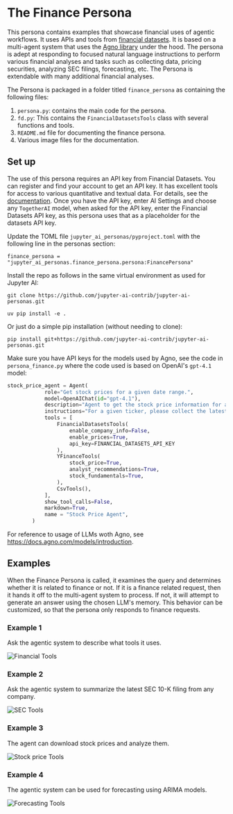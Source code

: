 # The Finance Persona

This persona contains examples that showcase financial uses of agentic workflows. It uses APIs and tools from [financial datasets](https://www.financialdatasets.ai). It is based on a multi-agent system that uses the [Agno library](https://github.com/agno-agi/agno) under the hood. The persona is adept at responding to focused natural language instructions to perform various financial analyses and tasks such as collecting data, pricing securities, analyzing SEC filings, forecasting, etc. The Persona is extendable with many additional financial analyses.  

The Persona is packaged in a folder titled `finance_persona` as containing the following files:

1. `persona.py`: contains the main code for the persona. 
2. `fd.py`: This contains the `FinancialDatasetsTools` class with several functions and tools.
3. `README.md` file for documenting the finance persona. 
4. Various image files for the documentation.

## Set up

The use of this persona requires an API key from Financial Datasets. You can register and find your account to get an API key. It has excellent tools for access to various quantitative and textual data. For details, see the [documentation](https://docs.financialdatasets.ai/introduction). Once you have the API key, enter AI Settings and choose any `TogetherAI` model, when asked for the API key, enter the Financial Datasets API key, as this persona uses that as a placeholder for the datasets API key. 

Update the TOML file `jupyter_ai_personas/pyproject.toml` with the following line in the personas section:

```
finance_persona = "jupyter_ai_personas.finance_persona.persona:FinancePersona"
```

Install the repo as follows in the same virtual environment as used for Jupyter AI:
```
git clone https://github.com/jupyter-ai-contrib/jupyter-ai-personas.git
```

```
uv pip install -e .
```

Or just do a simple pip installation (without needing to clone):
```
pip install git+https://github.com/jupyter-ai-contrib/jupyter-ai-personas.git
```

Make sure you have API keys for the models used by Agno, see the code in `persona_finance.py` where the code used is based on OpenAI's `gpt-4.1` model:
```py
stock_price_agent = Agent(
            role="Get stock prices for a given date range.",
            model=OpenAIChat(id="gpt-4.1"),
            description="Agent to get the stock price information for a ticker.",
            instructions="For a given ticker, please collect the latest stock prices for the date range provided.",
            tools = [
                FinancialDatasetsTools(
                    enable_company_info=False, 
                    enable_prices=True, 
                    api_key=FINANCIAL_DATASETS_API_KEY
                ),
                YFinanceTools(
                    stock_price=True, 
                    analyst_recommendations=True, 
                    stock_fundamentals=True,
                ),
                CsvTools(),
            ],
            show_tool_calls=False,
            markdown=True,
            name = "Stock Price Agent",
        )
```

For reference to usage of LLMs woth Agno, see https://docs.agno.com/models/introduction. 


## Examples

When the Finance Persona is called, it examines the query and determines whether it is related to finance or not. If it is a finance related request, then it hands it off to the multi-agent system to process. If not, it will attempt to generate an answer using the chosen LLM's memory. This behavior can be customized, so that the persona only responds to finance requests.

### Example 1

Ask the agentic system to describe what tools it uses. 

![Financial Tools](images/financial_tools.png)

### Example 2

Ask the agentic system to summarize the latest SEC 10-K filing from any company. 

![SEC Tools](images/sec_10k.png)

### Example 3

The agent can download stock prices and analyze them. 

![Stock price Tools](images/avg_stk_pr.png)

### Example 4

The agentic system can be used for forecasting using ARIMA models. 

![Forecasting Tools](images/arima.png)